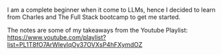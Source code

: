 
I am a complete beginner when it come to LLMs, hence I decided to learn from Charles and The Full Stack bootcamp to get me started. 

The notes are some of my takeaways from the Youtube Playlist: https://www.youtube.com/playlist?list=PL1T8fO7ArWleyIqOy37OVXsP4hFXymdOZ